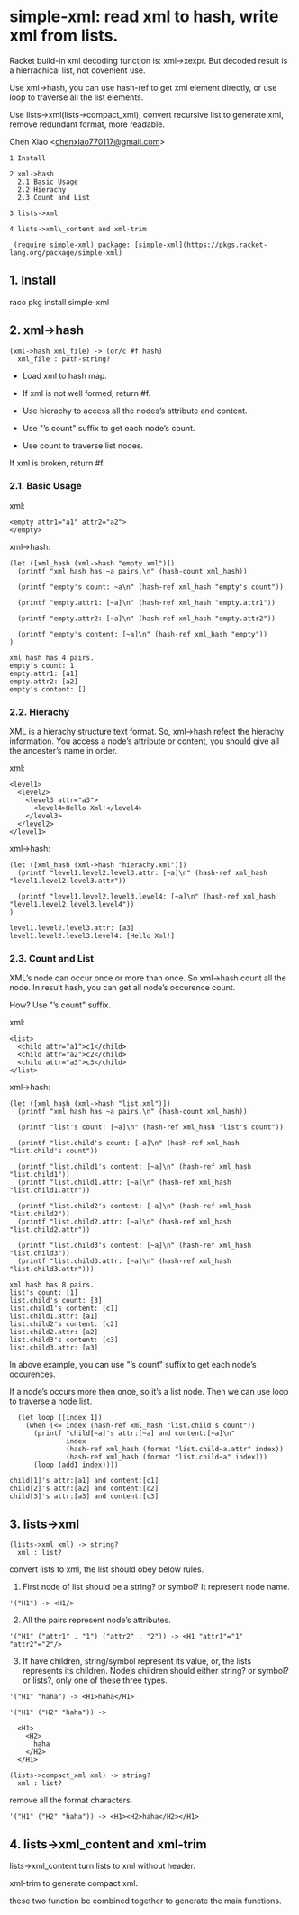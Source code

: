 # simple-xml: read xml to hash, write xml from lists.

Racket build-in xml decoding function is: xml->xexpr. But decoded result
is a hierrachical list, not covenient use.

Use xml->hash, you can use hash-ref to get xml element directly, or use
loop to traverse all the list elements.

Use lists->xml(lists->compact\_xml), convert recursive list to generate
xml, remove redundant format, more readable.

Chen Xiao <[chenxiao770117@gmail.com](mailto:chenxiao770117@gmail.com)>

    1 Install                         
                                      
    2 xml->hash                       
      2.1 Basic Usage                 
      2.2 Hierachy                    
      2.3 Count and List              
                                      
    3 lists->xml                      
                                      
    4 lists->xml\_content and xml-trim

```racket
 (require simple-xml) package: [simple-xml](https://pkgs.racket-lang.org/package/simple-xml)
```

## 1. Install

raco pkg install simple-xml

## 2. xml->hash

```racket
(xml->hash xml_file) -> (or/c #f hash)
  xml_file : path-string?             
```

* Load xml to hash map.

* If xml is not well formed, return \#f.

* Use hierachy to access all the nodes’s attribute and content.

* Use "’s count" suffix to get each node’s count.

* Use count to traverse list nodes.

If xml is broken, return \#f.

### 2.1. Basic Usage

xml:

```racket
<empty attr1="a1" attr2="a2">
</empty>                     
```

xml->hash:

```racket
(let ([xml_hash (xml->hash "empty.xml")])                           
  (printf "xml hash has ~a pairs.\n" (hash-count xml_hash))         
                                                                    
  (printf "empty's count: ~a\n" (hash-ref xml_hash "empty's count"))
                                                                    
  (printf "empty.attr1: [~a]\n" (hash-ref xml_hash "empty.attr1"))  
                                                                    
  (printf "empty.attr2: [~a]\n" (hash-ref xml_hash "empty.attr2"))  
                                                                    
  (printf "empty's content: [~a]\n" (hash-ref xml_hash "empty"))    
)                                                                   
                                                                    
xml hash has 4 pairs.                                               
empty's count: 1                                                    
empty.attr1: [a1]                                                   
empty.attr2: [a2]                                                   
empty's content: []                                                 
```

### 2.2. Hierachy

XML is a hierachy structure text format. So, xml->hash refect the
hierachy information. You access a node’s attribute or content, you
should give all the ancester’s name in order.

xml:

```racket
<level1>                         
  <level2>                       
    <level3 attr="a3">           
      <level4>Hello Xml!</level4>
    </level3>                    
  </level2>                      
</level1>                        
```

xml->hash:

```racket
(let ([xml_hash (xml->hash "hierachy.xml")])                                                      
  (printf "level1.level2.level3.attr: [~a]\n" (hash-ref xml_hash "level1.level2.level3.attr"))    
                                                                                                  
  (printf "level1.level2.level3.level4: [~a]\n" (hash-ref xml_hash "level1.level2.level3.level4"))
)                                                                                                 
                                                                                                  
level1.level2.level3.attr: [a3]                                                                   
level1.level2.level3.level4: [Hello Xml!]                                                         
```

### 2.3. Count and List

XML’s node can occur once or more than once. So xml->hash count all the
node. In result hash, you can get all node’s occurence count.

How? Use "’s count" suffix.

xml:

```racket
<list>                       
  <child attr="a1">c1</child>
  <child attr="a2">c2</child>
  <child attr="a3">c3</child>
</list>                      
```

xml->hash:

```racket
(let ([xml_hash (xml->hash "list.xml")])                                        
  (printf "xml hash has ~a pairs.\n" (hash-count xml_hash))                     
                                                                                
  (printf "list's count: [~a]\n" (hash-ref xml_hash "list's count"))            
                                                                                
  (printf "list.child's count: [~a]\n" (hash-ref xml_hash "list.child's count"))
                                                                                
  (printf "list.child1's content: [~a]\n" (hash-ref xml_hash "list.child1"))    
  (printf "list.child1.attr: [~a]\n" (hash-ref xml_hash "list.child1.attr"))    
                                                                                
  (printf "list.child2's content: [~a]\n" (hash-ref xml_hash "list.child2"))    
  (printf "list.child2.attr: [~a]\n" (hash-ref xml_hash "list.child2.attr"))    
                                                                                
  (printf "list.child3's content: [~a]\n" (hash-ref xml_hash "list.child3"))    
  (printf "list.child3.attr: [~a]\n" (hash-ref xml_hash "list.child3.attr")))   
                                                                                
xml hash has 8 pairs.                                                           
list's count: [1]                                                               
list.child's count: [3]                                                         
list.child1's content: [c1]                                                     
list.child1.attr: [a1]                                                          
list.child2's content: [c2]                                                     
list.child2.attr: [a2]                                                          
list.child3's content: [c3]                                                     
list.child3.attr: [a3]                                                          
```

In above example, you can use "’s count" suffix to get each node’s
occurences.

If a node’s occurs more then once, so it’s a list node. Then we can use
loop to traverse a node list.

```racket
  (let loop ([index 1])                                             
    (when (<= index (hash-ref xml_hash "list.child's count"))       
      (printf "child[~a]'s attr:[~a] and content:[~a]\n"            
              index                                                 
              (hash-ref xml_hash (format "list.child~a.attr" index))
              (hash-ref xml_hash (format "list.child~a" index)))    
      (loop (add1 index))))                                         
                                                                    
child[1]'s attr:[a1] and content:[c1]                               
child[2]'s attr:[a2] and content:[c2]                               
child[3]'s attr:[a3] and content:[c3]                               
```

## 3. lists->xml

```racket
(lists->xml xml) -> string?
  xml : list?              
```

convert lists to xml, the list should obey below rules.

1. First node of list should be a string? or symbol? It represent node
name.

```racket
'("H1") -> <H1/>
```

2. All the pairs represent node’s attributes.

```racket
'("H1" ("attr1" . "1") ("attr2" . "2")) -> <H1 "attr1"="1" "attr2"="2"/>
```

3. If have children, string/symbol represent its value, or, the lists
represents its children.         Node’s children should either string?
or symbol? or lists?, only one of these three types.

```racket
'("H1" "haha") -> <H1>haha</H1>
                               
'("H1" ("H2" "haha")) ->       
                               
  <H1>                         
    <H2>                       
      haha                     
    </H2>                      
  </H1>                        
```

```racket
(lists->compact_xml xml) -> string?
  xml : list?                      
```

remove all the format characters.

```racket
'("H1" ("H2" "haha")) -> <H1><H2>haha</H2></H1>
```

## 4. lists->xml\_content and xml-trim

lists->xml\_content turn lists to xml without header.

xml-trim to generate compact xml.

these two function be combined together to generate the main functions.

